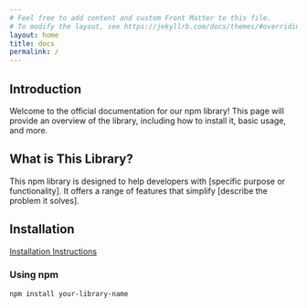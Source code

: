 ```yaml
---
# Feel free to add content and custom Front Matter to this file.
# To modify the layout, see https://jekyllrb.com/docs/themes/#overriding-theme-defaults
layout: home
title: docs
permalink: /
---
```


## Introduction

Welcome to the official documentation for our npm library! This page will provide an overview of the library, including how to install it, basic usage, and more.

## What is This Library?

This npm library is designed to help developers with [specific purpose or functionality]. It offers a range of features that simplify [describe the problem it solves].

## Installation

[Installation Instructions](/install/)

### Using npm

```sh
npm install your-library-name